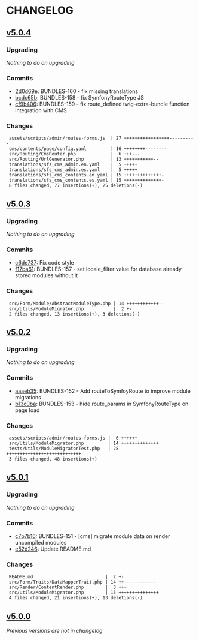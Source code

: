 # CHANGELOG

## [v5.0.4](https://github.com/softspring/cms-bundle/releases/tag/v5.0.4)

### Upgrading

*Nothing to do on upgrading*

### Commits

- [2d0d69e](https://github.com/softspring/cms-bundle/commit/2d0d69e6677ef3a694ac968438536577d79a7722): BUNDLES-160 - fix missing translations
- [bcdc65b](https://github.com/softspring/cms-bundle/commit/bcdc65b628edb62fd434f768afa205f28578352b): BUNDLES-158 - fix SymfonyRouteType JS
- [cf9b406](https://github.com/softspring/cms-bundle/commit/cf9b4066592d5e5465bb39443b5a62fe58091b82): BUNDLES-159 - fix route_defined twig-extra-bundle function integration with CMS

### Changes

```
 assets/scripts/admin/routes-forms.js  | 27 +++++++++++++++++----------
 cms/contents/page/config.yaml         | 16 ++++++++--------
 src/Routing/CmsRouter.php             |  6 +++---
 src/Routing/UrlGenerator.php          | 13 +++++++++++--
 translations/sfs_cms_admin.en.yaml    |  5 +++++
 translations/sfs_cms_admin.es.yaml    |  5 +++++
 translations/sfs_cms_contents.en.yaml | 15 ++++++++++++++-
 translations/sfs_cms_contents.es.yaml | 15 ++++++++++++++-
 8 files changed, 77 insertions(+), 25 deletions(-)
```

## [v5.0.3](https://github.com/softspring/cms-bundle/releases/tag/v5.0.3)

### Upgrading

*Nothing to do on upgrading*

### Commits

- [c6de737](https://github.com/softspring/cms-bundle/commit/c6de73764001c6522fa98f8fc666c433c2192ca6): Fix code style
- [f17ba61](https://github.com/softspring/cms-bundle/commit/f17ba610e9aba197b30e113566d5384368ed4769): BUNDLES-157 - set locale_filter value for database already stored modules without it

### Changes

```
 src/Form/Module/AbstractModuleType.php | 14 ++++++++++++--
 src/Utils/ModuleMigrator.php           |  2 +-
 2 files changed, 13 insertions(+), 3 deletions(-)
```

## [v5.0.2](https://github.com/softspring/cms-bundle/releases/tag/v5.0.2)

### Upgrading

*Nothing to do on upgrading*

### Commits

- [aaaeb35](https://github.com/softspring/cms-bundle/commit/aaaeb35542437be93476052ed40a2e01e299af22): BUNDLES-152 - Add routeToSymfoyRoute to improve module migrations
- [b13c0ba](https://github.com/softspring/cms-bundle/commit/b13c0ba15e9f680129b8a5abc5b35945d70f2295): BUNDLES-153 - hide route_params in SymfonyRouteType on page load

### Changes

```
 assets/scripts/admin/routes-forms.js |  6 ++++++
 src/Utils/ModuleMigrator.php         | 14 ++++++++++++++
 tests/Utils/ModuleMigratorTest.php   | 28 ++++++++++++++++++++++++++++
 3 files changed, 48 insertions(+)
```

## [v5.0.1](https://github.com/softspring/cms-bundle/releases/tag/v5.0.1)

### Upgrading

*Nothing to do on upgrading*

### Commits

- [c7b7b16](https://github.com/softspring/cms-bundle/commit/c7b7b1609fc06ff19ef8605eb53234e93ffaef99): BUNDLES-151 - [cms] migrate module data on render uncompiled modules
- [e52d246](https://github.com/softspring/cms-bundle/commit/e52d2460084fda6974782b8464efb1c3162a4cd5): Update README.md

### Changes

```
 README.md                           |  2 +-
 src/Form/Traits/DataMapperTrait.php | 14 ++------------
 src/Render/ContentRender.php        |  3 +++
 src/Utils/ModuleMigrator.php        | 15 +++++++++++++++
 4 files changed, 21 insertions(+), 13 deletions(-)
```

## [v5.0.0](https://github.com/softspring/cms-bundle/releases/tag/v5.0.0)

*Previous versions are not in changelog*
